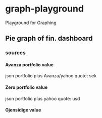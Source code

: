 # graph-playground
 Playground for Graphing


## Pie graph of fin. dashboard

### sources

#### Avanza portfolio value
json portfolio plus Avanza/yahoo quote: sek

#### Zero portfolio value
json portfolio plus yahoo quote: usd

#### Gjensidige value



